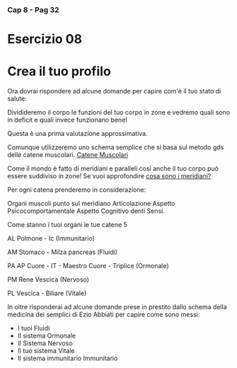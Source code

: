 ### Cap 8 - Pag 32

# Esercizio 08

# Crea il tuo profilo

Ora dovrai rispondere ad alcune domande per capire com'è il tuo stato di salute:

Dividideremo il corpo le funzioni del tuo corpo in zone e vedremo quali sono in deficit e quali invece funzionano bene!

Questa è una prima valutazione approssimativa.

Comunque utilizzeremo uno schema semplice che si basa sul metodo gds
delle catene muscolari. <a href="http://www.catenemuscolarigds.it/">Catene Muscolari</a>

Come il mondo è fatto di meridiani e paralleli così anche il tuo corpo può essere suddiviso in zone! Se vuoi approfondire <a href="https://it.wikipedia.org/wiki/Meridiani_(MTC)"> cosa sono i meridiani?</a>


Per ogni catena prenderemo in considerazione:

Organi muscoli punto sul meridiano Articolazione Aspetto Psicocomportamentale Aspetto Cognitivo denti Sensi.


Come stanno i tuoi organi le tue catene 5 

AL Polmone - Ic (Immunitario)

AM Stomaco - Milza pancreas (Fluidi)

PA AP Cuore - IT - Maestro Cuore - Triplice (Ormonale)

PM Rene Vescica (Nervoso)

PL Vescica - Biliare (Vitale)


In oltre risponderai ad alcune domande prese in prestito dallo schema della medicina dei semplici di Ezio Abbiati per capire come sono messi: 


- I tuoi Fluidi
- Il sistema Ormonale
- Il Sistema Nervoso
- Il tuo sistema Vitale
- Il sistema immunitario Immunitario




<!-- Vescica
-->